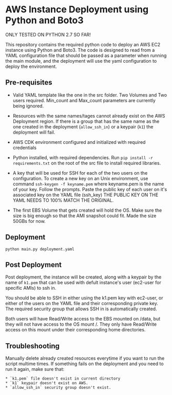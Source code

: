 # AWS Instance Deployment using Python and Boto3

ONLY TESTED ON PYTHON 2.7 SO FAR!

This repository contains the required python code to
deploy an AWS EC2 instance using Python and Boto3.
The code is designed to read from a YAML configuration file that
should be passed as a parameter when running the main module, and the
deployment will use the yaml configuration to deploy the environment.

## Pre-requisites

  * Valid YAML template like the one in the src folder. Two Volumes and Two users required.
  Min_count and Max_count parameters are currently being ignored.

  * Resources with the same names/tages cannot already exist on the AWS Deployment region.
   If there is a group that has the same name as the one created in the deployment (`allow_ssh_in`) or a keypair (`k1`) the deployment will fail.

  * AWS CDK environment configured and initialized with required credentials

  * Python installed, with required dependencies. Run `pip install -r requirements.txt` on the root of the src file to install required libraries.

  * A key that will be used for SSH for each of the two
  users on the configuration. To create a new key on an Unix environment, use command `ssh-keygen -f keyname.pem` where keyname.pem is the name of your key. Follow the prompts. Paste the public key of each user on it's associated key on
  the YAML file (ssh_key)
  THE PUBLIC KEY ON THE YAML NEEDS TO 100% MATCH THE ORIGINAL.

  * The first EBS Volume that gets created will hold the OS. Make sure the size is big enough so that the AMI snapshot could fit. Made the size 50GBs for now.


## Deployment

    python main.py deployment.yaml

## Post Deployment

  Post deployment, the instance will be created, along with a keypair by the name of `k1.pem` that can be used with defult instance's user (ec2-user for specific AMIs) to ssh in.

  You should be able to SSH in either using the k1.pem key with ec2-user, or either of the users on the YAML file and their corresponding private key. The required security group that allows SSH in is automatically created.

  Both users will have Read/Write access to the EBS mounted on /data, but they will not have access to the OS mount /. They only have Read/Write access on this mount under their corresponding home directories.

## Troubleshooting

  Manually delete already created resources everytime if you want to run the script multime times. If something fails on the deployment and you need to run it again, make sure that:

    * `k1.pem` file doesn't exist in current directory
    * `k1` keypair doesn't exist on AWS.
    * `allow_ssh_in` security group doesn't exist.
